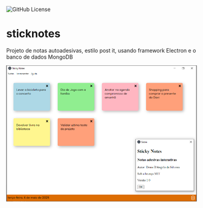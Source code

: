 ![GitHub License](https://img.shields.io/github/license/denisdangelo/sticknotes)

# sticknotes
Projeto de notas autoadesivas, estilo post it, usando framework Electron e o banco de dados MongoDB

![](src/public/img/captura.png)
